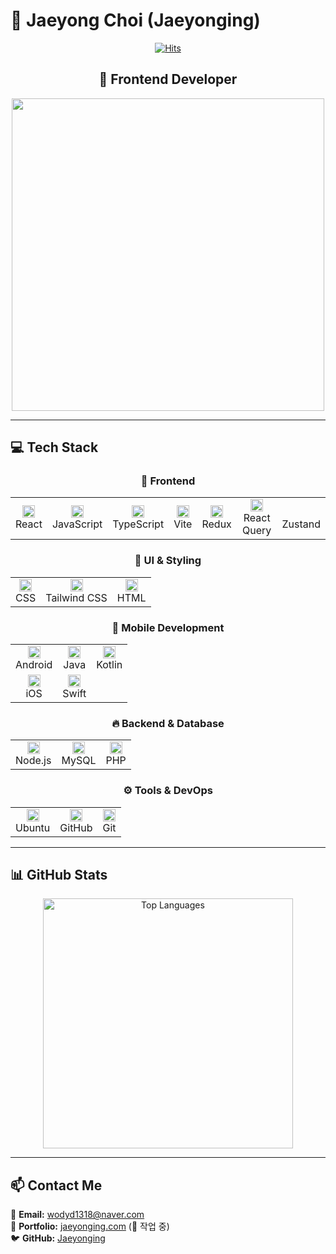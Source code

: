 # 👋 Jaeyong Choi (Jaeyonging)
<div align="center">
  
[![Hits](https://hits.seeyoufarm.com/api/count/incr/badge.svg?url=https%3A%2F%2Fgithub.com%2FJaeyonging&count_bg=%23BCBCBC&title_bg=%23555555&icon=&icon_color=%23E7E7E7&title=hits&edge_flat=false)](https://hits.seeyoufarm.com)
  
## 🧷 Frontend Developer

<img src="https://user-images.githubusercontent.com/74038190/225813708-98b745f2-7d22-48cf-9150-083f1b00d6c9.gif" width="500">

</div>

---

## 💻 Tech Stack

<div align="center">

### 🎨 Frontend
<table>
  <tr>
    <td align="center"><img height="20px" src="https://raw.githubusercontent.com/marwin1991/profile-technology-icons/refs/heads/main/icons/react.png"/><br>React</td>
    <td align="center"><img height="20px" src="https://raw.githubusercontent.com/marwin1991/profile-technology-icons/refs/heads/main/icons/javascript.png"/><br>JavaScript</td>
    <td align="center"><img height="20px" src="https://raw.githubusercontent.com/marwin1991/profile-technology-icons/refs/heads/main/icons/typescript.png"/><br>TypeScript</td>
    <td align="center"><img height="20px" src="https://raw.githubusercontent.com/marwin1991/profile-technology-icons/refs/heads/main/icons/vite.png"/><br>Vite</td>
    <td align="center"><img height="20px" src="https://raw.githubusercontent.com/marwin1991/profile-technology-icons/refs/heads/main/icons/redux.png"/><br>Redux</td>
    <td align="center"><img height="20px" src="https://raw.githubusercontent.com/marwin1991/profile-technology-icons/refs/heads/main/icons/react_query.png"/><br>React Query</td>
    <td align="center"><br>Zustand</td>
  </tr>
</table>

### 🎨 UI & Styling
<table>
  <tr>
    <td align="center"><img height="20px" src="https://raw.githubusercontent.com/marwin1991/profile-technology-icons/refs/heads/main/icons/css.png"/><br>CSS</td>
    <td align="center"><img height="20px" src="https://raw.githubusercontent.com/marwin1991/profile-technology-icons/refs/heads/main/icons/tailwind_css.png"/><br>Tailwind CSS</td>
    <td align="center"><img height="20px" src="https://raw.githubusercontent.com/marwin1991/profile-technology-icons/refs/heads/main/icons/html.png"/><br>HTML</td>
  </tr>
</table>

### 📱 Mobile Development
<table>
  <tr>
    <td align="center"><img height="20px" src="https://raw.githubusercontent.com/marwin1991/profile-technology-icons/refs/heads/main/icons/android.png"/><br>Android</td>
    <td align="center"><img height="20px" src="https://raw.githubusercontent.com/marwin1991/profile-technology-icons/refs/heads/main/icons/java.png"/><br>Java</td>
    <td align="center"><img height="20px" src="https://raw.githubusercontent.com/marwin1991/profile-technology-icons/refs/heads/main/icons/kotlin.png"/><br>Kotlin</td>
  </tr>
  <tr>
    <td align="center"><img height="20px" src="https://raw.githubusercontent.com/marwin1991/profile-technology-icons/refs/heads/main/icons/ios.png"/><br>iOS</td>
    <td align="center"><img height="20px" src="https://raw.githubusercontent.com/marwin1991/profile-technology-icons/refs/heads/main/icons/swift.png"/><br>Swift</td>
  </tr>
</table>

### 🔥 Backend & Database
<table>
  <tr>
    <td align="center"><img height="20px" src="https://raw.githubusercontent.com/marwin1991/profile-technology-icons/refs/heads/main/icons/node_js.png"/><br>Node.js</td>
    <td align="center"><img height="20px" src="https://raw.githubusercontent.com/marwin1991/profile-technology-icons/refs/heads/main/icons/mysql.png"/><br>MySQL</td>
    <td align="center"><img height="20px" src="https://raw.githubusercontent.com/marwin1991/profile-technology-icons/refs/heads/main/icons/php.png"/><br>PHP</td>
  </tr>
</table>

### ⚙️ Tools & DevOps
<table>
  <tr>
    <td align="center"><img height="20px" src="https://raw.githubusercontent.com/marwin1991/profile-technology-icons/refs/heads/main/icons/ubuntu.png"/><br>Ubuntu</td>
    <td align="center"><img height="20px" src="https://raw.githubusercontent.com/marwin1991/profile-technology-icons/refs/heads/main/icons/github.png"/><br>GitHub</td>
    <td align="center"><img height="20px" src="https://raw.githubusercontent.com/marwin1991/profile-technology-icons/refs/heads/main/icons/git.png"/><br>Git</td>
  </tr>
</table>

</div>

---

## 📊 GitHub Stats

<div align="center">
  <img width="400px" src="https://github-readme-stats.vercel.app/api/top-langs/?username=jaeyonging&theme=merko&exclude_repo=clone-web-scrapper,clone-zoom&hide=Procfile&layout=compact&langs_count=8" alt="Top Languages"/>
</div>

---

## 📫 Contact Me

<div align="start">
📧 <strong>Email:</strong> <a href="mailto:wodyd1318@naver.com">wodyd1318@naver.com</a> <br>
📎 <strong>Portfolio:</strong> <a href="https://jaeyonging.com">jaeyonging.com</a> (🚧 작업 중) <br>
🐦 <strong>GitHub:</strong> <a href="https://github.com/Jaeyonging">Jaeyonging</a> 
</div>



